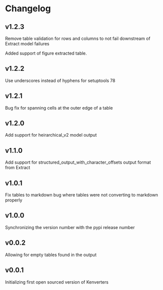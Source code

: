 # Changelog

## v1.2.3

Remove table validation for rows and columns to not fail downstream of Extract model failures

Added support of figure extracted table.

## v1.2.2

Use underscores instead of hyphens for setuptools 78

## v1.2.1

Bug fix for spanning cells at the outer edge of a table

## v1.2.0

Add support for heirarchical_v2 model output

## v1.1.0

Add support for structured_output_with_character_offsets output format from Extract

## v1.0.1

Fix tables to markdown bug where tables were not converting to markdown properly

## v1.0.0

Synchronizing the version number with the pypi release number

## v0.0.2

Allowing for empty tables found in the output

## v0.0.1

Initializing first open sourced version of Kenverters
